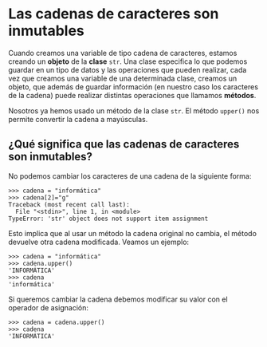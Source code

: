 # Las cadenas de caracteres son inmutables

Cuando creamos una variable de tipo cadena de caracteres, estamos creando un **objeto** de la **clase** `str`. Una clase especifica lo que podemos guardar en un tipo de datos y las operaciones que pueden realizar, cada vez que creamos una variable de una determinada clase, creamos un objeto, que además de guardar información (en nuestro caso los caracteres de la cadena) puede realizar distintas operaciones que llamamos **métodos**.

Nosotros ya hemos usado un método de la clase `str`. El método `upper()` nos permite convertir la cadena a mayúsculas.

## ¿Qué significa que las cadenas de caracteres son inmutables?

No podemos cambiar los caracteres de una cadena de la siguiente forma:

	>>> cadena = "informática"
	>>> cadena[2]="g"
	Traceback (most recent call last):
	  File "<stdin>", line 1, in <module>
	TypeError: 'str' object does not support item assignment

Esto implica que al usar un método la cadena original no cambia, el método devuelve otra cadena modificada. Veamos un ejemplo:

    >>> cadena = "informática"
    >>> cadena.upper()
    'INFORMÁTICA'
    >>> cadena
    'informática'

Si queremos cambiar la cadena debemos modificar su valor con el operador de asignación:

    >>> cadena = cadena.upper()
    >>> cadena
    'INFORMÁTICA'

